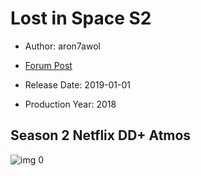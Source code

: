 # Lost in Space S2

* Author: aron7awol

* [Forum Post](https://www.avsforum.com/threads/bass-eq-for-filtered-movies.2995212/post-58998894)

* Release Date: 2019-01-01
* Production Year: 2018

## Season 2 Netflix DD+ Atmos

![img 0](https://i.imgur.com/TKllgDR.jpg)


